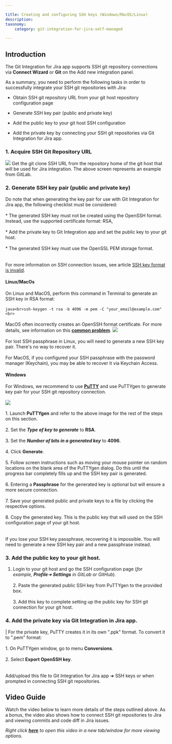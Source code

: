 ```yaml
---

title: Creating and configuring SSH keys (Windows/MacOS/Linux)
description:
taxonomy:
    category: git-integration-for-jira-self-managed

---
```


## Introduction

The Git Integration for Jira app supports SSH git repository connections via **Connect Wizard** or **Git** on the Add new integration panel.

As a summary, you need to perform the following tasks in order to successfully integrate your SSH git repositories with Jira:

*   Obtain SSH git repository URL from your git host repository configuration page

*   Generate SSH key pair (public and private key)

*   Add the public key to your git host SSH configuration

*   Add the private key by connecting your SSH git repositories via Git Integration for Jira app.


### 1\. Acquire SSH Git Repository URL
![](https://bigbrassband.atlassian.net/wiki/download/attachments/183271450/image-20220118-110313.png?version=1&modificationDate=1642504624168&cacheVersion=1&api=v2)
Get the git clone SSH URL from the repository home of the git host that will be used for Jira integration. The above screen represents an example from GitLab.

### 2\. Generate SSH key pair (public and private key)
Do note that when generating the key pair for use with Git Integration for Jira app, the following checklist must be considered:<br><br>*   The generated SSH key must not be created using the OpenSSH format. Instead, use the supported certificate format: RSA,<br>    <br>*   Add the private key to Git Integration app and set the public key to your git host.<br>    <br>*   The generated SSH key must use the OpenSSL PEM storage format.<br>    <br><br>For more information on SSH connection issues, see article [SSH key format is invalid](/git-integration-for-jira-self-managed/ssh-key-file-format-is-invalid-gij-self-managed).

#### Linux/MacOs
On Linux and MacOS, perform this command in Terminal to generate an SSH key in RSA format:<br><br>```java<br>ssh-keygen -t rsa -b 4096 -m pem -C "your_email@example.com"<br>```<br><br>MacOS often incorrectly creates an OpenSSH format certificate. For more details, see information on this [**common problem**](https://serverfault.com/questions/939909/ssh-keygen-does-not-create-rsa-private-key).
![](https://bigbrassband.atlassian.net/wiki/download/attachments/183271450/image-20220118-110744.png?version=1&modificationDate=1642504624174&cacheVersion=1&api=v2)<br><br>For lost SSH passphrase in Linux, you will need to generate a new SSH key pair. There's no way to recover it.<br><br>For MacOS, if you configured your SSH passphrase with the password manager (Keychain), you may be able to recover it via Keychain Access.

#### Windows
For Windows, we recommend to use [**PuTTY**](https://www.putty.org/) and use PuTTYgen to generate key pair for your SSH git repository connection.<br><br>![](https://bigbrassband.atlassian.net/wiki/download/thumbnails/183271450/puttygen-key-dlg.png%3Fversion=1&modificationDate=1642164294617&cacheVersion=1&api=v2?version=1&modificationDate=1642504624176&cacheVersion=1&api=v2&width=448&height=440)<br><br>1.  Launch **PuTTYgen** and refer to the above image for the rest of the steps on this section.<br>    <br>2.  Set the _**Type of key to generate**_ to **RSA**.<br>    <br>3.  Set the _**Number of bits in a generated key**_ to **4096**.<br>    <br>4.  Click **Generate**.<br>    <br>5.  Follow screen instructions such as moving your mouse pointer on random locations on the blank area of the PuTTYgen dialog. Do this until the progress bar completely fills up and the SSH key pair is generated.<br>    <br>6.  Entering a **Passphrase** for the generated key is optional but will ensure a more secure connection.<br>    <br>7.  Save your generated public and private keys to a file by clicking the respective options.<br>    <br>8.  Copy the generated key. This is the public key that will used on the SSH configuration page of your git host.<br>    <br><br>If you lose your SSH key passphrase, recovering it is impossible. You will need to generate a new SSH key pair and a new passphrase instead.

### 3\. Add the public key to your git host.
1.  Login to your git host and go the SSH configuration page (_for example, **Profile**➜ **Settings** in GitLab or GitHub_).<br>    <br>2.  Paste the generated public SSH key from PuTTYgen to the provided box.<br>    <br>3.  Add this key to complete setting up the public key for SSH git connection for your git host.

### 4\. Add the private key via Git Integration in Jira app.
| For the private key, PuTTY creates it in its own ".ppk" format. To convert it to ".pem" format:<br><br>1.  On PuTTYgen window, go to menu **Conversions**.<br>    <br>2.  Select **Export OpenSSH key**.<br>    <br><br>Add/upload this file to Git Integration for Jira app ➜ SSH keys or when prompted in connecting SSH git repositories.

## Video Guide

Watch the video below to learn more details of the steps outlined above. As a bonus, the video also shows how to connect SSH git repositories to Jira and viewing commits and code diff in Jira issues. 

_Right click_ [_**here**_](https://bigbrassband.wistia.com/medias/migvqa03gw) _to open this video in a new tab/window for more viewing options._
